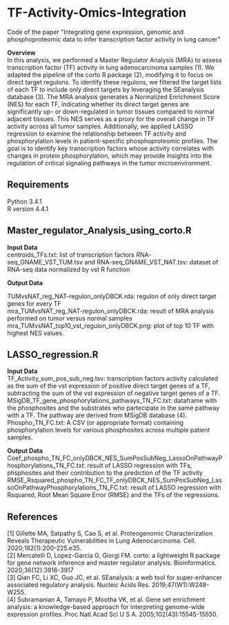# TF-Activity-Omics-Integration
Code of the paper "Integrating gene expression, genomic and phosphoproteomic data to infer transcription factor activity in lung cancer"

**Overview**  
In this analysis, we performed a Master Regulator Analysis (MRA) to assess transcription factor (TF) activity in lung adenocarcinoma samples (1). We adapted the pipeline of the corto R package (2), modifying it to focus on direct target regulons. To identify these regulons, we filtered the target lists of each TF to include only direct targets by leveraging the SEanalysis database (3). The MRA analysis generates a Normalized Enrichment Score (NES) for each TF, indicating whether its direct target genes are significantly up- or down-regulated in tumor tissues compared to normal adjacent tissues. This NES serves as a proxy for the overall change in TF activity across all tumor samples. 
Additionally, we applied LASSO regression to examine the relationship between TF activity and phosphorylation levels in patient-specific phosphoproteomic profiles. The goal is to identify key transcription factors whose activity correlates with changes in protein phosphorylation, which may provide insights into the regulation of critical signaling pathways in the tumor microenvironment.

## Requirements  
Python 3.4.1  
R version 4.4.1  

## Master_regulator_Analysis_using_corto.R  

**Input Data**  
centroids_TFs.txt: list of transcription factors 
RNA-seq_GNAME_VST_TUM.tsv and RNA-seq_GNAME_VST_NAT.tsv: dataset of RNA-seq data normalized by vst R function

**Output Data**  

TUMvsNAT_reg_NAT-regulon_onlyDBCK.rda: regulon of only direct target genes for every TF  
mra_TUMvsNAT_reg_NAT-regulon_onlyDBCK.rda: result of MRA analysis performed on tumor versus normal samples  
mra_TUMvsNAT_top10_vst_regulon_onlyDBCK.png: plot of top 10 TF with highest NES values.  

## LASSO_regression.R  

**Input Data**  
TF_Activity_sum_pos_sub_neg.tsv: transcription factors activity calculated as the sum of the vst expression of positive direct target genes of a TF, subtracting the sum of the vst expression of negative target genes of a TF.  
MSigDB_TF_gene_phosphorylations_pathways_TN_FC.txt: dataframe with the phosphosites and the substrates who partecipate in the same pathway with a TF. The pathway are derived from MSigDB database (4).  
Phospho_TN_FC.txt: A CSV (or appropriate format) containing phosphorylation levels for various phosphosites across multiple patient samples.   

**Output Data**  
Coef_phospho_TN_FC_onlyDBCK_NES_SumPosSubNeg_LassoOnPathwayPhosphorylations_TN_FC.txt: result of LASSO regression with TFs, phsphosites and their contribution to the prediction of the TF activity  
RMSE_Rsquared_phospho_TN_FC_TF_onlyDBCK_NES_SumPosSubNeg_LassoOnPathwayPhosphorylations_TN_FC.txt: result of LASSO regression with Rsquared, Root Mean Square Error (RMSE) and the TFs of the regressions.  

## References  

[1] Gillette MA, Satpathy S, Cao S, et al. Proteogenomic Characterization Reveals Therapeutic Vulnerabilities in Lung Adenocarcinoma. Cell. 2020;182(1):200-225.e35.  
[2] Mercatelli D, Lopez-Garcia G, Giorgi FM. corto: a lightweight R package for gene network inference and master regulator analysis. Bioinformatics. 2020;36(12):3916-3917  
[3] Qian FC, Li XC, Guo JC, et al. SEanalysis: a web tool for super-enhancer associated regulatory analysis. Nucleic Acids Res. 2019;47(W1):W248-W255.  
[4] Subramanian A, Tamayo P, Mootha VK, et al. Gene set enrichment analysis: a knowledge-based approach for interpreting genome-wide expression profiles. Proc Natl Acad Sci U S A. 2005;102(43):15545-15550.  

